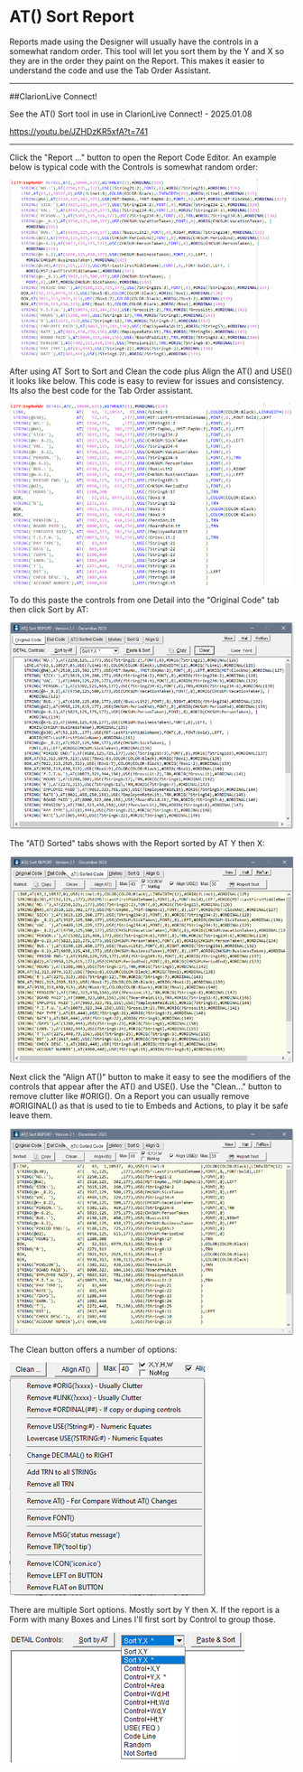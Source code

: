 # AT() Sort Report

Reports made using the Designer will usually have the controls in a somewhat random order.
 This tool will let you sort them by the Y and X so they are in the order they paint on the Report.
 This makes it easier to understand the code and use the Tab Order Assistant.

____
##ClarionLive Connect!

See the AT() Sort tool in use in ClarionLive Connect! - 2025.01.08

https://youtu.be/JZHDzKR5xfA?t=741

___
Click the "Report ..." button to open the Report Code Editor. An example below is typical code with the Controls is somewhat random order:

![Report Before](images/rptbefore.png)

After using AT Sort to Sort and Clean the code plus Align the AT() and USE() it looks like below. This code is easy to review for issues and consistency. Its also the best code for the Tab Order assistant.

![Report After](images/rptafter.png)

To do this paste the controls from one Detail into the "Original Code" tab then click Sort by AT:

![AT Sort Orig](images/atsort1.png)

The "AT() Sorted" tabs shows with the Report sorted by AT Y then X:

![AT Sorted](images/atsort2.png)

Next click the "Align AT()" button to make it easy to see the modifiers of the controls that appear after the AT() and USE(). Use the "Clean..." button to remove clutter like #ORIG().
 On a Report you can usually remove #ORIGINAL() as that is used to tie to Embeds and Actions, to play it be safe leave them.

![AT Clean](images/atsort3.png)

The Clean button offers a number of options:

![Clean Button](images/cleanbtn.png)

There are multiple Sort options. Mostly sort by Y then X. If the report is a Form with many Boxes and Lines I'll first sort by Control to group those.

![Sort List](images/sortlist.png)
